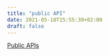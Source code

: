 ```yaml
---
title: "public API"
date: 2021-05-18T15:55:39+02:00
draft: false
---
```


[Public APIs](https://github.com/public-apis/public-apis)
